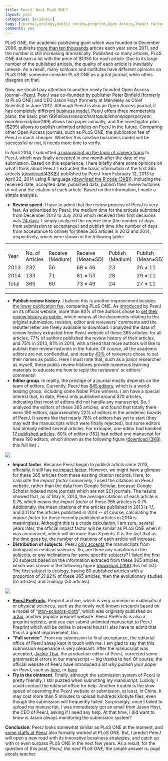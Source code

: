```yaml
---
title: PeerJ：Next PLoS ONE？
layout: post
categories: [academic]
tags: [journal,ecology,public review,preprint,Open Access,Impact factor]
comments: yes
---
```


PLoS ONE, the academic publishing giant which was founded in  December 2006, publishs [more than ten thousands](http://en.wikipedia.org/wiki/PLOS_ONE) artices each year since 2011, and the number is still increasing dramatically. Published so many articels, PLoS ONE did earn a lot with the price of $1350 for each article. Due to its large number of the published articels, the quality of each article is inevitably uneven. As a result, many schloars and institutes have different opinions on PLoS ONE: someone consider PLoS ONE as a great journal, while othes disagree on that.

Now, we should pay attention to another newly founded Open Access journal--[PeerJ](http://peerj.com). PeerJ was co-founded by publisher Peter Binfield (formerly at PLoS ONE) and CEO Jason Hoyt (formerly at Mendeley as Chief Scientist) in June 2012. Although PeerJ is also an Open Access journal, it has completely different [business model](https://peerj.com/pricing/). PeerJ offers three membership plans: the basic plan ($99) allows researchers to publish one paper per year; an enhanced plan ($199) allows two paper annually, and the investigator plan ($299) allows to publish unlimited articles on PeerJ in the future. Comparing other Open Access journals, such as PLoS ONE, the publication fee of PeerJ is much cheaper. Whether this creative bussiness model will be successful or not, it needs more time to verify.

In April 2014, I submitted [a manuscript on the topic of camera traps](https://peerj.com/articles/374/) to PeerJ, which was finally accepted in one month after the date of my submission. Based on this experience, I here briefly share some opinions on what I think about PeerJ. I extracted the basic information of the first 365 articels ([download(43KB)](http://sixf.org/files/code/2014/05/peerj365.txt)) published by PeerJ from February 12, 2013 to April 22, 2014 using R language ([download the R code (3KB)](http://sixf.org/files/code/2014/05/peerj.txt)), including the received date, accepted date, published data, publish their review histories or not and the citation of each article. Based on the information, I made a simple analysis.

-	**Review speed**. I have to admit that the review process of PeerJ is very fast. As advertised by PeerJ, the medium time for the articels submitted from December 2012 to July 2013 which received their first decisions was [24 days](http://blog.peerj.com/post/60259877854/peerj-speed). I simply analyzed the receive time (the number of days from submission to acceptance) and publish time (the number of days from acceptance to online) for these 365 articles in 2013 and 2014, respectively, which were shown in the following table:

---

<table>
	<tbody>
		<tr>
			<td>Year </td>
			<td>No. of Articles</td>
			<td>Receive (Medium)</td>
			<td>Receive (Mean±SD)</td>
			<td>Publish (Medium)</td>
			<td>Publish (Mean±SD)</td>
		</tr>
		<tr>
			<td>2013</td>
			<td>232</td>
			<td>56</td>
			<td>69 ± 46</td>
			<td>23</td>
			<td>26 ± 11</td>
		</tr>
		<tr>
			<td>2014</td>
			<td>133</td>
			<td>71</td>
			<td>81 ± 53</td>
			<td>28</td>
			<td>29 ± 11</td>
		</tr>
		<tr>
			<td>Total</td>
			<td>365</td>
			<td>60</td>
			<td>73 ± 49</td>
			<td>24</td>
			<td>27 ± 11</td>
		</tr>
	</tbody>
</table>

---


-	**Publish review history**. I believe this is another improvement besides [the lower publication fee](http://blog.peerj.com/post/66773028124/peerj-saves-academia-money), comparing PLoS ONE. As [introduced](http://blog.peerj.com/post/58170809555/peerj-six-month-review) by PeerJ on its official website, more than 80% of the authors chose to [set their review history as public]((https://peerj.com/reviews/)), which means all the documents relating to the original submission, revision, editor and reviewers' comments and the rebutter letter are freely avaliable to download. I analyzed the data of review history extracted from PeerJ website of these 365 articles: for all articles, 77% of authors published the review history of their articles, and 75% in 2013, 81% in 2014, with a trend that more authors will like to publish their review histories in the future. Of course, all the academic editors are not confiendital, and nearby [43%](http://blog.peerj.com/post/58170809555/peerj-six-month-review) of reviewers chose to set their names as public. Here I must note that, such as a junior researcher as myself, these public review histores provide numerous learning materials to educate me how to reply the reviewers' or editors' comments! 
-	**Editor group**. In reality, the prestige of a journal mostly depends on the team of editors. Currently, PeerJ has [845 editors](https://peerj.com/academic-boards/editors/), which is a world-leading group, including some Nobel Prize winners. I am have a special interest that, to date, PeerJ only published around 370 articles, indicating that most of editors did not handle any manuscript. So, I analyzed the editors of these 365 articles, and found that totally there were 190 editors, approxemately 22% of editors in the acedemic boards of PeerJ. It seems like that nearly 78% of editors has yet to start (they may edit the manuscripts which were finally rejected), but some editors had already edited several articles. For exmaple, one editor had handled [17 published articles](https://peerj.com/JafriMAbdullah/). 80% of editors (152) had edited one manucript for these 190 editors, which shown as the following figure ([download (3KB)](http://sixf.org/files/code/2014/05/editors.txt) this full list)：

![](http://sixf.org/files/images/2014/05/peerj_editors.png)

-	**Impact factor**. Because PeerJ began to publish articls since 2013, officially, it still has [no impact factor](http://blog.peerj.com/post/81475988271/announcing-new-data-reports-for-peerj-articles). However, we might have a glimpse for these 365 articles from these exsiting citation records. Here, to calcualte the *impact factor* conservely, I used the citations on PeerJ website, rather than the data from Google Scholar, becasue Google Scholar indexed more journals which are not SCI journals. The results showed that, as of May 8, 2014, the average citations of each article is 0.75, which means the *impact factor* of these 365 articles is 0.75. Additionaly, the mean citations of the articles published in 2013 is 1.1, and 0.11 for the articles published in 2014 -- of course, calculating the *impact factor* for these recently published articles in 2014 is meaningless. Althought this is a crude calculation, I am sure, several years later, the official impact factor will be similar as PLoS ONE when it was announced, which will be more than 3 points. It is the fact that as the time goes by, the number of citations of each article will increase. 
-	**Distribution of subjects**. PeerJ [only accepts](http://en.wikipedia.org/wiki/PeerJ) the manuscripts from biological or medical sciences. So, are there any variations in the subjects, or any inclinations for some specific subjects? I listed the first 20 subjects based on the information extraced from these 365 articles, which was shown in the following figure ([download (2KB)](http://sixf.org/files/code/2014/05/subjects.txt) this full list). The first subject is ecology, having 80 published articles with a proportion of 21.92% of these 365 articles, then the evolutionary studies (51 articles) and zoology (50 articles).

![](http://sixf.org/files/images/2014/05/peerj_subjects.png)

-	**[PeerJ PrePrints](https://peerj.com/about/publications/#PeerJ-PrePrints)**. Preprint archive, which is very common in mathmatical or physical sciences, such as the newly well-known research based on a model of "[ston-scissors-cloth](http://news.sciencenet.cn/htmlnews/2014/5/293837.shtm)", which was originally published on [arXiv](http://arXiv.org), another popular preprint website. PeerJ PrePrints is also a preprint website, and you can submit unlimited manuscript to PeerJ Preprint which will be online in several hours! I also have to admit that this is a great improvement, too.
-	**"Full service"**. From my submission to final acceptance, the editorial office of PeerJ alway kept in touch with me. I am glad to say that this submission experiance is very pleasant. After the manucsript was accepted, [Jackie Thai](https://peerj.com/about/), the production editor of PeerJ, corrected some grammatical errors in our manuscript -- big thanks to her! Of course, the official website of PeerJ have introduced a lot *why publish your paper on PeerJ*, such as [here](http://blog.peerj.com/post/46261563342/6-reasons-to-publish-with-peerj), or [here](http://blog.peerj.com/post/54500700950/7-reasons-why-peerj-is-the-perfect-conference-publisher
).
-	**Fly in the ointment**. Finally, although the submission system of PeerJ is pretty friendly, I still puzzed when submitting my mansucript. Luckily, I could contact the editorial office for help. Another trouble is the slow speed of openning the PeerJ website or submission, at least, in China. It may cost more than 5 minutes to upload hundreds kilobyte files, even though the submission will frequently failed. Surprisingly, once I failed to upload my manuscript, I was immediately got an email from Jason Hoyt, the CEO of PeerJ, asking if I need any help. At that time, I did want to know is Jason always monitoring the submission system?

**Conclusion**: PeerJ looks somewhat similar as PLoS ONE at the moment, and [some staffs at PeerJ](https://peerj.com/about) also formally worked at PLoS ONE. But, I predict PeerJ will open a new road with its innovative bussiness strategies, and catch up with or even surpass PLoS ONE in the next few years. As a result, for the question of this post, *PeerJ, the next PLoS ONE*, the simple answer is: pupil excels teacher.